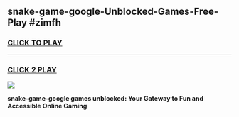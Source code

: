 
## snake-game-google-Unblocked-Games-Free-Play #zimfh
<h3>
<a href="https://us.freeplayer.one?title=snake-game-google&ref=9M">CLICK TO PLAY</a></h3>
<hr>

<h3>
<a href="https://us.freeplayer.one?title=snake-game-google&ref=9M">CLICK 2 PLAY</a>
  
</h3>

<a href="https://us.freeplayer.one?title=snake-game-google&ref=9M"><img src="https://clearcache.store/games.png"></a>


**snake-game-google games unblocked: Your Gateway to Fun and Accessible Online Gaming**
